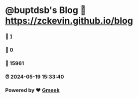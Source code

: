 # @buptdsb's Blog :link: https://zckevin.github.io/blog 
### :page_facing_up: [1](https://zckevin.github.io/blog/tag.html) 
### :speech_balloon: 0 
### :hibiscus: 15961 
### :alarm_clock: 2024-05-19 15:33:40 
### Powered by :heart: [Gmeek](https://github.com/Meekdai/Gmeek)
